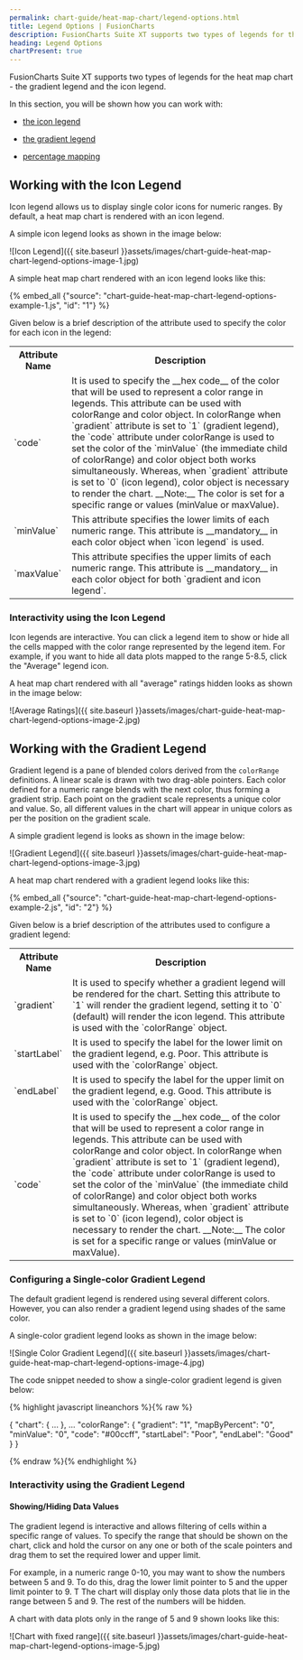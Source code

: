 ```yaml
---
permalink: chart-guide/heat-map-chart/legend-options.html
title: Legend Options | FusionCharts
description: FusionCharts Suite XT supports two types of legends for the heat map chart - the gradient legend and the icon legend.
heading: Legend Options
chartPresent: true
---
```


FusionCharts Suite XT supports two types of legends for the heat map chart - the gradient legend and the icon legend.

In this section, you will be shown how you can work with:

* <a href="{{ site.baseurl }}chart-guide/heat-map-chart/legend-options.html#working-with-the-icon-legend">the icon legend</a>

* <a href="{{ site.baseurl }}chart-guide/heat-map-chart/legend-options.html#working-with-the-gradient-legend">the gradient legend</a>

* <a href="{{ site.baseurl }}chart-guide/heat-map-chart/legend-options.html#configuring-a-single-color-gradient-legend">percentage mapping</a>

## Working with the Icon Legend

Icon legend allows us to display single color icons for numeric ranges. By default, a heat map chart is rendered with an icon legend.

A simple icon legend looks as shown in the image below:

![Icon Legend]({{ site.baseurl }}assets/images/chart-guide-heat-map-chart-legend-options-image-1.jpg)

A simple heat map chart rendered with an icon legend looks like this:

{% embed_all {"source": "chart-guide-heat-map-chart-legend-options-example-1.js", "id": "1"} %}

Given below is a brief description of the attribute used to specify the color for each icon in the legend:

<table>
  <tr>
    <th>Attribute Name</th>
    <th>Description</th>
  </tr>
  <tr>
    <td>`code`</td>
    <td>It is used to specify the __hex code__ of the color that will be used to represent a color range in legends. This attribute can be used with colorRange and color object.
    In colorRange when `gradient` attribute is set to `1` (gradient legend), the `code` attribute under colorRange is used to set the color of the `minValue` (the immediate child of colorRange) and color object both works simultaneously. Whereas, when `gradient` attribute is set to `0` (icon legend), color object is necessary to render the chart.
    __Note:__ The color is set for a specific range or values (minValue or maxValue).</td>
  </tr>
  <tr>
    <td>`minValue`</td>
    <td>This attribute specifies the lower limits of each numeric range. This attribute is __mandatory__ in each color object when `icon legend` is used.</td>
  </tr>
  <tr>
    <td>`maxValue`</td>
    <td>This attribute specifies the upper limits of each numeric range. This attribute is __mandatory__ in each color object for both `gradient and icon legend`.</td>
  </tr>
</table>


### Interactivity using the Icon Legend

Icon legends are interactive. You  can click a legend item to show or hide all the cells mapped with the color range represented by the legend item. For example, if you want to hide all data plots mapped to the range 5-8.5, click the "Average" legend icon.

A heat map chart rendered with all "average" ratings hidden looks as shown in the image below:

![Average Ratings]({{ site.baseurl }}assets/images/chart-guide-heat-map-chart-legend-options-image-2.jpg)


## Working with the Gradient Legend

Gradient legend is a pane of blended colors derived from the `colorRange` definitions. A linear scale is drawn with two drag-able pointers. Each color defined for a numeric range blends with the next color, thus forming a gradient strip. Each point on the gradient scale represents a unique color and value. So, all different values in the chart will appear in unique colors as per the position on the gradient scale.

A simple gradient legend is looks as shown in the image below:

![Gradient Legend]({{ site.baseurl }}assets/images/chart-guide-heat-map-chart-legend-options-image-3.jpg)

A heat map chart rendered with a gradient legend looks like this:

{% embed_all {"source": "chart-guide-heat-map-chart-legend-options-example-2.js", "id": "2"} %}

Given below is a brief description of the attributes used to configure a gradient legend:

<table>
  <tr>
    <th>Attribute Name</th>
    <th>Description</th>
  </tr>
  <tr>
    <td>`gradient`</td>
    <td>It is used to specify whether a gradient legend will be rendered for the chart. Setting this attribute to `1` will render the gradient legend, setting it to `0` (default) will render the icon legend. This attribute is used with the `colorRange` object.</td>
  </tr>
  <tr>
    <td>`startLabel`</td>
    <td>It is used to specify the label for the lower limit on the gradient legend, e.g. Poor. This attribute is used with the `colorRange` object.</td>
  </tr>
  <tr>
    <td>`endLabel`</td>
    <td>It is used to specify the label for the upper limit on the gradient legend, e.g. Good. This attribute is used with the `colorRange` object.</td>
  </tr>
  <tr>
    <td>`code`</td>
    <td>It is used to specify the __hex code__ of the color that will be used to represent a color range in legends. This attribute can be used with colorRange and color object.
    In colorRange when `gradient` attribute is set to `1` (gradient legend), the `code` attribute under colorRange is used to set the color of the `minValue` (the immediate child of colorRange) and color object both works simultaneously. Whereas, when `gradient` attribute is set to `0` (icon legend), color object is necessary to render the chart.
    __Note:__ The color is set for a specific range or values (minValue or maxValue).</td>
  </tr>
</table>


### Configuring a Single-color Gradient Legend

The default gradient legend is rendered using several different colors. However, you can also render a gradient legend using shades of the same color.

A single-color gradient legend looks as shown in the image below:

![Single Color Gradient Legend]({{ site.baseurl }}assets/images/chart-guide-heat-map-chart-legend-options-image-4.jpg)

The code snippet needed to show a single-color gradient legend is given below:

{% highlight javascript lineanchors %}{% raw %}

{
    "chart": {
        ...
    },
    ...
    "colorRange": {
        "gradient": "1",
        "mapByPercent": "0",
        "minValue": "0",
        "code": "#00ccff",
        "startLabel": "Poor",
        "endLabel": "Good"
    }
}

{% endraw %}{% endhighlight %}

### Interactivity using the Gradient Legend

#### Showing/Hiding Data Values

The gradient legend is interactive and allows filtering of cells within a specific range of values. To specify the range that should be shown on the chart, click and hold the cursor on any one or both of the scale pointers and drag them to set the required lower and upper limit.

For example, in a numeric range 0-10, you may want to show the numbers between 5 and 9. To do this, drag the lower limit pointer to 5 and the upper limit pointer to 9. T The chart will display only those data plots that lie in the range between 5 and 9. The rest of the numbers will be hidden.

A chart with data plots only in the range of 5 and 9 shown looks like this:

![Chart with fixed range]({{ site.baseurl }}assets/images/chart-guide-heat-map-chart-legend-options-image-5.jpg)